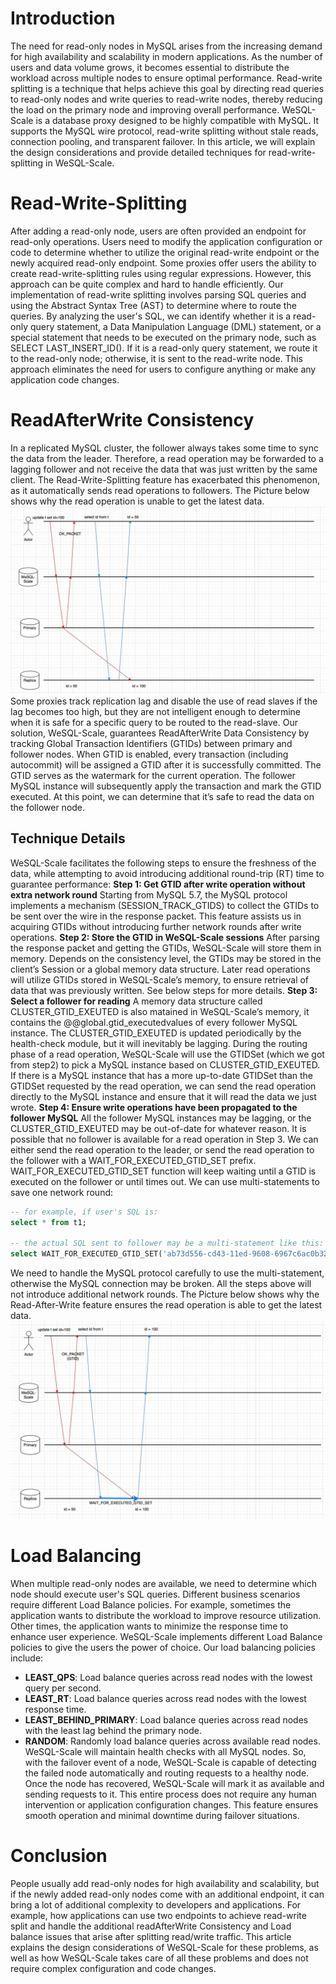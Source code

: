 # Introduction
The need for read-only nodes in MySQL arises from the increasing demand for high availability and scalability in modern applications. As the number of users and data volume grows, it becomes essential to distribute the workload across multiple nodes to ensure optimal performance. Read-write splitting is a technique that helps achieve this goal by directing read queries to read-only nodes and write queries to read-write nodes, thereby reducing the load on the primary node and improving overall performance.
WeSQL-Scale is a database proxy designed to be highly compatible with MySQL. It supports the MySQL wire protocol, read-write splitting without stale reads, connection pooling, and transparent failover. In this article, we will explain the design considerations and provide detailed techniques for read-write-splitting in WeSQL-Scale.
# Read-Write-Splitting
After adding a read-only node, users are often provided an endpoint for read-only operations. Users need to modify the application configuration or code to determine whether to utilize the original read-write endpoint or the newly acquired read-only endpoint. Some proxies offer users the ability to create read-write-splitting rules using regular expressions. However, this approach can be quite complex and hard to handle efficiently.
Our implementation of read-write splitting involves parsing SQL queries and using the Abstract Syntax Tree (AST) to determine where to route the queries. By analyzing the user's SQL, we can identify whether it is a read-only query statement, a Data Manipulation Language (DML) statement, or a special statement that needs to be executed on the primary node, such as SELECT LAST_INSERT_ID(). If it is a read-only query statement, we route it to the read-only node; otherwise, it is sent to the read-write node.
This approach eliminates the need for users to configure anything or make any application code changes.
# ReadAfterWrite Consistency
In a replicated MySQL cluster, the follower always takes some time to sync the data from the leader. Therefore, a read operation may be forwarded to a lagging follower and not receive the data that was just written by the same client. The Read-Write-Splitting feature has exacerbated this phenomenon, as it automatically sends read operations to followers.
The Picture below shows why the read operation is unable to get the latest data.
![](images/16922380094375.jpg)
Some proxies track replication lag and disable the use of read slaves if the lag becomes too high, but they are not intelligent enough to determine when it is safe for a specific query to be routed to the read-slave.
Our solution, WeSQL-Scale, guarantees ReadAfterWrite Data Consistency by tracking Global Transaction Identifiers (GTIDs) between primary and follower nodes.
When GTID is enabled, every transaction (including autocommit) will be assigned a GTID after it is successfully committed. The GTID serves as the watermark for the current operation. The follower MySQL instance will subsequently apply the transaction and mark the  GTID executed. At this point, we can determine that it’s safe to read the data on the follower node.
## Technique Details
WeSQL-Scale facilitates the following steps to ensure the freshness of the data, while attempting to avoid introducing additional round-trip (RT) time to guarantee performance:
**Step 1: Get GTID after write operation without extra network round**
Starting from MySQL 5.7, the MySQL protocol implements a mechanism (SESSION_TRACK_GTIDS) to collect the GTIDs to be sent over the wire in the response packet. This feature assists us in acquiring GTIDs without introducing further network rounds after write operations.
**Step 2: Store the GTID in WeSQL-Scale sessions**
After parsing the response packet and getting the GTIDs, WeSQL-Scale will store them in memory.
Depends on the consistency level, the GTIDs may be stored in the client’s Session or a global memory data structure.
Later read operations will utilize GTIDs stored in WeSQL-Scale’s memory, to ensure retrieval of data that was previously written. See below steps for more details.
**Step 3: Select a follower for reading**
A memory data structure called CLUSTER_GTID_EXEUTED is also matained in WeSQL-Scale’s memory, it contains the @@global.gtid_executedvalues of every follower MySQL instance. The CLUSTER_GTID_EXEUTED is updated periodically by the health-check module, but it will inevitably be lagging.
During the routing phase of a read operation, WeSQL-Scale will use the GTIDSet (which we got from step2) to pick a MySQL instance based on CLUSTER_GTID_EXEUTED.
If there is a MySQL instance that has a more up-to-date GTIDSet than the GTIDSet requested by the read operation, we can send the read operation directly to the MySQL instance and ensure that it will read the data we just wrote.
**Step 4: Ensure write operations have been propagated to the follower MySQL**
All the follower MySQL instances may be lagging, or the CLUSTER_GTID_EXEUTED may be out-of-date for whatever reason. It is possible that no follower is available for a read operation in Step 3.
We can either send the read operation to the leader, or send the read operation to the follower with a WAIT_FOR_EXECUTED_GTID_SET prefix. WAIT_FOR_EXECUTED_GTID_SET function will keep waiting until a GTID is executed on the follower or until times out.
We can use multi-statements to save one network round:
```SQL
-- for example, if user's SQL is: 
select * from t1;

-- the actual SQL sent to follower may be a multi-statement like this:
select WAIT_FOR_EXECUTED_GTID_SET('ab73d556-cd43-11ed-9608-6967c6ac0b32:7', 3);select * from t1;
```
We need to handle the MySQL protocol carefully to use the multi-statement, otherwise the MySQL connection may be broken.
All the steps above will not introduce additional network rounds. The Picture below shows why the Read-After-Write feature ensures the read operation is able to get the latest data.
![](images/16922380711791.jpg)

# Load Balancing
When multiple read-only nodes are available, we need to determine which node should execute user's SQL queries. Different business scenarios require different Load Balance policies. For example, sometimes the application wants to distribute the workload to improve resource utilization. Other times, the application wants to minimize the response time to enhance user experience.
WeSQL-Scale implements different Load Balance policies to give the users the power of choice. Our load balancing policies include:
- **LEAST_QPS**: Load balance queries across read nodes with the lowest query per second.
- **LEAST_RT**: Load balance queries across read nodes with the lowest response time.
- **LEAST_BEHIND_PRIMARY**: Load balance queries across read nodes with the least lag behind the primary node.
- **RANDOM**: Randomly load balance queries across available read nodes.
WeSQL-Scale will maintain health checks with all MySQL nodes. So, with the failover event of a node, WeSQL-Scale is capable of detecting the failed node automatically and routing requests to a healthy node. Once the node has recovered, WeSQL-Scale will mark it as available and sending requests to it. This entire process does not require any human intervention or application configuration changes. This feature ensures smooth operation and minimal downtime during failover situations.
# Conclusion
People usually add read-only nodes for high availability and scalability, but if the newly added read-only nodes come with an additional endpoint, it can bring a lot of additional complexity to developers and applications. For example, how applications can use two endpoints to achieve read-write split and handle the additional readAfterWrite Consistency and Load balance issues that arise after splitting read/write traffic.
This article explains the design considerations of WeSQL-Scale for these problems, as well as how WeSQL-Scale takes care of all these problems and does not require complex configuration and code changes.
